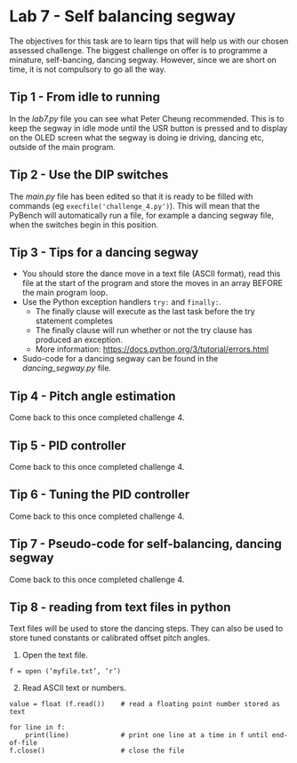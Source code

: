 # Lab 7 - Self balancing segway

The objectives for this task are to learn tips that will help us with our chosen assessed challenge. The biggest challenge on offer is to programme a minature, self-bancing, dancing segway. However, since we are short on time, it is not compulsory to go all the way.

## Tip 1 - From idle to running

In the _lab7.py_ file you can see what Peter Cheung recommended. This is to keep the segway in idle mode until the USR button is pressed and to display on the OLED screen what the segway is doing ie driving, dancing etc, outside of the main program.

## Tip 2 - Use the DIP switches

The _main.py_ file has been edited so that it is ready to be filled with commands (eg ```execfile('challenge_4.py')```). This will mean that the PyBench will automatically run a file, for example a dancing segway file, when the switches begin in this position.

## Tip 3 - Tips for a dancing segway

- You should store the dance move in a text file (ASCII format), read this file at the start of the program and store the moves in an array BEFORE the main program loop.
- Use the Python exception handlers ```try:``` and ```finally:```. 
    - The finally clause will execute as the last task before the try statement completes
    - The finally clause will run whether or not  the try clause has produced an exception.
    - More information: https://docs.python.org/3/tutorial/errors.html
- Sudo-code for a dancing segway can be found in the *dancing_segway.py* file.

## Tip 4 - Pitch angle estimation

Come back to this once completed challenge 4.

## Tip 5 - PID controller

Come back to this once completed challenge 4.

## Tip 6 - Tuning the PID controller

Come back to this once completed challenge 4.

## Tip 7 - Pseudo-code for self-balancing, dancing segway

Come back to this once completed challenge 4.

## Tip 8 - reading from text files in python

Text files will be used to store the dancing steps. They can also be used to store tuned constants or calibrated offset pitch angles.

1. Open the text file.

```f = open (‘myfile.txt’, ‘r’)```

2. Read ASCII text or numbers.

```
value = float (f.read())    # read a floating point number stored as text

for line in f:
    print(line)             # print one line at a time in f until end-of-file
f.close()                   # close the file
```
